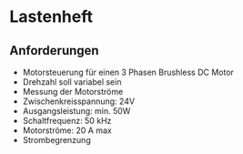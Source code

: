 # Lastenheft

## Anforderungen
* Motorsteuerung für einen 3 Phasen Brushless DC Motor
* Drehzahl soll variabel sein
* Messung der Motorströme
* Zwischenkreisspannung: 24V
* Ausgangsleistung: min. 50W
* Schaltfrequenz: 50 kHz
* Motorströme: 20 A max
* Strombegrenzung
